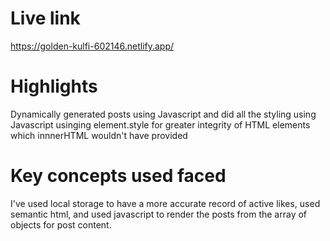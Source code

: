 # Live link
https://golden-kulfi-602146.netlify.app/

# Highlights
Dynamically generated posts using Javascript and did all the styling using Javascript usinging element.style for greater integrity of HTML elements which innnerHTML wouldn't have provided

# Key concepts used faced
I've used local storage to have a more accurate record of active likes, used semantic html, and used javascript to render the posts from the array of objects for post content.
